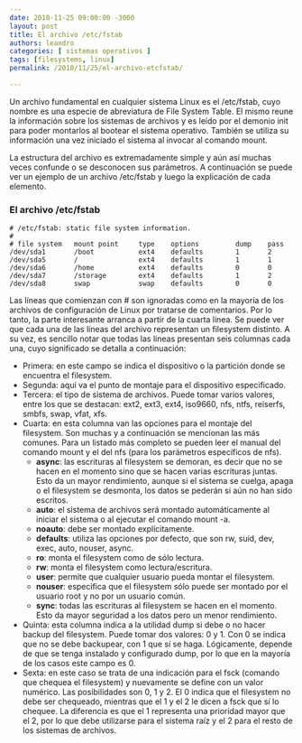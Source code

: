 ```yaml
---
date: 2010-11-25 09:00:00 -3000
layout: post
title: El archivo /etc/fstab
authors: leandro
categories: [ sistemas operativos ]
tags: [filesystems, linux]
permalink: /2010/11/25/el-archivo-etcfstab/

---
```


Un archivo fundamental en cualquier sistema Linux es el /etc/fstab, cuyo nombre
es una especie de abreviatura de File System Table. El mismo reune la
información sobre los sistemas de archivos y es leído por el demonio init para
poder montarlos al bootear el sistema operativo. También se utiliza su
información una vez iniciado el sistema al invocar al comando mount. <!-- more -->

La estructura del archivo es extremadamente simple y aún así muchas veces
confunde o se desconocen sus parámetros. A continuación se puede ver un ejemplo
de un archivo /etc/fstab y luego la explicación de cada elemento.

### El archivo /etc/fstab

```
# /etc/fstab: static file system information.
#
# file system   mount point     type    options         dump    pass
/dev/sda1       /boot           ext4    defaults        1       2
/dev/sda5       /               ext4    defaults        1       1
/dev/sda6       /home           ext4    defaults        0       0
/dev/sda7       /storage        ext4    defaults        1       2
/dev/sda8       swap            swap    defaults        0       0
```

Las líneas que comienzan con # son ignoradas como en la mayoría de los archivos
de configuración de Linux por tratarse de comentarios. Por lo tanto, la parte
interesante arranca a partir de la cuarta línea. Se puede ver que cada una de
las líneas del archivo representan un filesystem distinto. A su vez, es sencillo
notar que todas las líneas presentan seis columnas cada una, cuyo significado se
detalla a continuación:

* Primera: en este campo se indica el dispositivo o la partición donde se
encuentra el filesystem.
* Segunda: aquí va el punto de montaje para el dispositivo especificado.
* Tercera: el tipo de sistema de archivos. Puede tomar varios valores, entre los
que se destacan: ext2, ext3, ext4, iso9660, nfs, ntfs, reiserfs, smbfs, swap,
vfat, xfs.
* Cuarta: en esta columna van las opciones para el montaje del filesystem. Son
muchas y a continuación se mencionan las más comunes. Para un listado más
completo se pueden leer el manual del comando mount y el del nfs (para los
parámetros específicos de nfs).
  * **async**: las escrituras al filesystem se demoran, es decir que no se hacen en el
momento sino que se hacen varias escrituras juntas. Esto da un mayor
rendimiento, aunque si el sistema se cuelga, apaga o el filesystem se desmonta,
los datos se pederán si aún no han sido escritos.
  * **auto**: el sistema de archivos será montado automáticamente al iniciar el sistema
o al ejecutar el comando mount -a.
  * **noauto**: debe ser montado explícitamente.
  * **defaults**: utiliza las opciones por defecto, que son rw, suid, dev, exec, auto,
nouser, async.
  * **ro**: monta el filesystem como de sólo lectura.
  * **rw**: monta el filesystem como lectura/escritura.
  * **user**: permite que cualquier usuario pueda montar el filesystem.
  * **nouser**: especifica que el filesystem sólo puede ser montado por el usuario root
y no por un usuario común.
  * **sync**: todas las escrituras al filesystem se hacen en el momento. Esto da mayor
seguridad a los datos pero un menor rendimiento.
* Quinta: esta columna indica a la utilidad dump si debe o no hacer backup del
filesystem. Puede tomar dos valores: 0 y 1. Con 0 se indica que no se debe
backupear, con 1 que sí se haga. Lógicamente, depende de que se tenga instalado
y configurado dump, por lo que en la mayoría de los casos este campo es 0.
* Sexta: en este caso se trata de una indicación para el fsck (comando que chequea
el filesystem) y nuevamente se define con un valor numérico. Las posibilidades
son 0, 1 y 2. El 0 indica que el filesystem no debe ser chequeado, mientras que
el 1 y el 2 le dicen a fsck que sí lo chequee. La diferencia es que el 1
representa una prioridad mayor que el 2, por lo que debe utilizarse para el
sistema raíz y el 2 para el resto de los sistemas de archivos.
